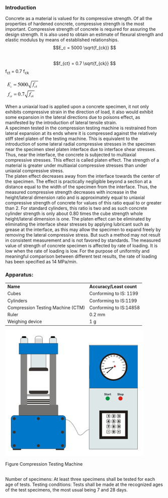### Introduction
Concrete as a material is valued for its compressive strength. Of all the properties of hardened concrete, compressive strength is the most important. Compressive strength of concrete is required for assuring the design strength. It is also used to obtain an estimate of flexural strength and elastic modulus by means of established relationships.<br>
$$E_c = 5000 \sqrt{f_{ck}} $$ <br>
$$f_{ct} = 0.7 \sqrt{f_{ck}} $$
f<sub>ct</sub> = 0.7 f<sub>ck</sub>

<img src="images/t1.png" height="60px"/>

When a uniaxial load is applied upon a concrete specimen, it not only exhibits compressive strain in the direction of load, it also would exhibit some expansion in the lateral directions due to poisons effect, as manifested by the introduction of lateral tensile strain.<br>
A specimen tested in the compression testing machine is restrained from lateral expansion at its ends where it is compressed against the relatively stiff steel platen of the testing machine. This is equivalent to the introduction of some lateral radial compressive stresses in the specimen near the specimen steel platen interface due to interface shear stresses. Thus, near the interface, the concrete is subjected to multiaxial compressive stresses. This effect is called platen effect. The strength of a material is greater under multiaxial compressive stresses than under uniaxial compressive stress.<br>
The platen effect decreases away from the interface towards the center of the specimen. The effect is practically negligible beyond a section at a distance equal to the width of the specimen from the interface. Thus, the measured compressive strength decreases with increase in the height/lateral dimension ratio and is approximately equal to uniaxial compressive strength of concrete for values of this ratio equal to or greater than 2. For standard cylinders, this ratio is two and as such concrete cylinder strength is only about 0.80 times the cube strength whole height/lateral dimension is one. The platen effect can be eliminated by eliminating the interface shear stresses by applying lubricant such as grease at the interface, as this may allow the specimen to expand freely by removing the lateral compressive stress. But such a method may not result in consistent measurement and is not favored by standards.
The measured value of strength of concrete specimen is affected by rate of loading. It is low when the rate of loading is low. For the purpose of uniformity and meaningful comparison between different test results, the rate of loading has been specified as 14 MPa/min.<br>

### Apparatus:

<table>
	<tr style="font-weight: bold;">
		<td>
			Name
		</td>
		<td>
			Accuracy/Least count
		</td>
	</tr>
	<tr>
		<td>
			Cubes
		</td>
		<td>
			Conforming to IS: 1199
		</td>
	</tr>
	<tr>
		<td>
			Cylinders
		</td>
		<td>
			Conforming to IS:1199
		</td>
	</tr>
	<tr>
		<td>
			Compression Testing Machine (CTM)
		</td>
		<td>
			Conforming to IS:14858
		</td>
	</tr>
	<tr>
		<td>
			Ruler
		</td>
		<td>
			0.2 mm
		</td>
	</tr>
	<tr>
		<td>
			Weighing device
		</td>
		<td>
			1 g
		</td>
	</tr>
</table>


<img src="images/t2.png" height="400px"/>

Figure Compression Testing Machine<br><br>

Number of specimens: At least three specimens shall be tested for each age of tests.
Testing conditions: Tests shall be made at the recognized ages of the test specimens, the most usual being 7 and 28 days.
